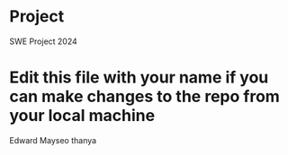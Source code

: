 # Project
 SWE Project 2024

 # Edit this file with your name if you can make changes to the repo from your local machine
 Edward
 Mayseo 
 thanya

